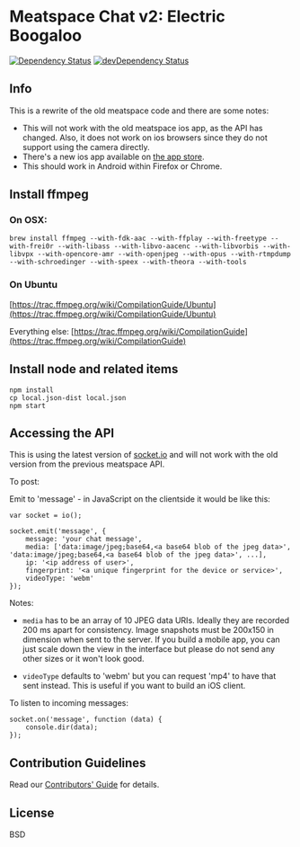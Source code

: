 # Meatspace Chat v2: Electric Boogaloo

[![Dependency Status](https://david-dm.org/meatspaces/meatspace-chat-v2.svg)](https://david-dm.org/meatspaces/meatspace-chat-v2) [![devDependency Status](https://david-dm.org/meatspaces/meatspace-chat-v2/dev-status.svg)](https://david-dm.org/meatspaces/meatspace-chat-v2#info=devDependencies)

## Info

This is a rewrite of the old meatspace code and there are some notes:

* This will not work with the old meatspace ios app, as the API has changed. Also, it does not work on ios browsers since they do not support using the camera directly.
* There's a new ios app available on [the app store](https://itunes.apple.com/no/app/meatchat2/id933605029?l=nb&mt=8).
* This should work in Android within Firefox or Chrome.

## Install ffmpeg

### On OSX:

    brew install ffmpeg --with-fdk-aac --with-ffplay --with-freetype --with-frei0r --with-libass --with-libvo-aacenc --with-libvorbis --with-libvpx --with-opencore-amr --with-openjpeg --with-opus --with-rtmpdump --with-schroedinger --with-speex --with-theora --with-tools

### On Ubuntu

[https://trac.ffmpeg.org/wiki/CompilationGuide/Ubuntu](https://trac.ffmpeg.org/wiki/CompilationGuide/Ubuntu)

Everything else: [https://trac.ffmpeg.org/wiki/CompilationGuide](https://trac.ffmpeg.org/wiki/CompilationGuide)

## Install node and related items

    npm install
    cp local.json-dist local.json
    npm start

## Accessing the API

This is using the latest version of [socket.io](http://socket.io) and will not work with the old version from the previous meatspace API.

To post:

Emit to 'message' - in JavaScript on the clientside it would be like this:

    var socket = io();

    socket.emit('message', {
        message: 'your chat message',
        media: ['data:image/jpeg;base64,<a base64 blob of the jpeg data>', 'data:image/jpeg;base64,<a base64 blob of the jpeg data>', ...],
        ip: '<ip address of user>',
        fingerprint: '<a unique fingerprint for the device or service>',
        videoType: 'webm'
    });

Notes: 

- `media` has to be an array of 10 JPEG data URIs. Ideally they are recorded 200 ms apart for consistency. Image snapshots must be 200x150 in dimension when sent to the server. If you build a mobile app, you can just scale down the view in the interface but please do not send any other sizes or it won't look good.

- `videoType` defaults to 'webm' but you can request 'mp4' to have that sent instead. This is useful if you want to build an iOS client.

To listen to incoming messages:

    socket.on('message', function (data) {
        console.dir(data);
    });

## Contribution Guidelines

Read our [Contributors' Guide](https://github.com/meatspaces/meatspace-chat-v2/blob/master/CONTRIBUTING.md)
for details.

## License

BSD
